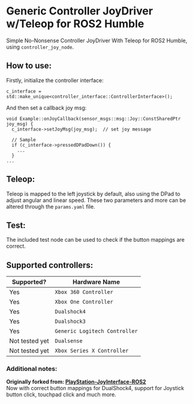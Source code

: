 # Generic Controller JoyDriver w/Teleop for ROS2 Humble
Simple No-Nonsense Controller JoyDriver With Teleop for ROS2 Humble, using ```controller_joy_node```.

## How to use:
Firstly, initialize the controller interface:
```
c_interface = std::make_unique<controller_interface::ControllerInterface>();
```
And then set a callback joy msg:
```
void Example::onJoyCallback(sensor_msgs::msg::Joy::ConstSharedPtr joy_msg) {
  c_interface->setJoyMsg(joy_msg);  // set joy message

  // Sample 
  if (c_interface->pressedDPadDown()) {
    ...
  }
...
```

## Teleop:
Teleop is mapped to the left joystick by default, also using the DPad to adjust angular and linear speed. These two parameters and more can be altered through the ```params.yaml``` file.

## Test:
The included test node can be used to check if the button mappings are correct.

## Supported controllers:

| Supported?         | Hardware Name |
| ------------------ | ------------- |
| Yes | `Xbox 360 Controller`  |
| Yes | `Xbox One Controller`  |
| Yes | `Dualshock4`   |
| Yes | `Dualshock3`   |
| Yes | `Generic Logitech Controller`   |
| Not tested yet | `Dualsense`   |
| Not tested yet | `Xbox Series X Controller`   |

### Additional notes:
**Originally forked from: [PlayStation-JoyInterface-ROS2](https://github.com/HarvestX/PlayStation-JoyInterface-ROS2)** <br>
Now with correct button mappings for DualShock4, support for Joystick button click, touchpad click and much more.
